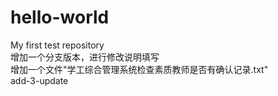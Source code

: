 # hello-world
My first test repository
<br>增加一个分支版本，进行修改说明填写
<br>增加一个文件"学工综合管理系统检查素质教师是否有确认记录.txt"
<br> add-3-update
